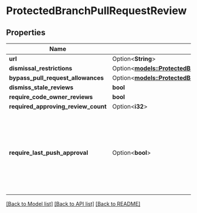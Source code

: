 # ProtectedBranchPullRequestReview

## Properties

Name | Type | Description | Notes
------------ | ------------- | ------------- | -------------
**url** | Option<**String**> |  | [optional]
**dismissal_restrictions** | Option<[**models::ProtectedBranchPullRequestReviewDismissalRestrictions**](protected_branch_pull_request_review_dismissal_restrictions.md)> |  | [optional]
**bypass_pull_request_allowances** | Option<[**models::ProtectedBranchPullRequestReviewBypassPullRequestAllowances**](protected_branch_pull_request_review_bypass_pull_request_allowances.md)> |  | [optional]
**dismiss_stale_reviews** | **bool** |  | 
**require_code_owner_reviews** | **bool** |  | 
**required_approving_review_count** | Option<**i32**> |  | [optional]
**require_last_push_approval** | Option<**bool**> | Whether the most recent push must be approved by someone other than the person who pushed it. | [optional][default to false]

[[Back to Model list]](../README.md#documentation-for-models) [[Back to API list]](../README.md#documentation-for-api-endpoints) [[Back to README]](../README.md)


